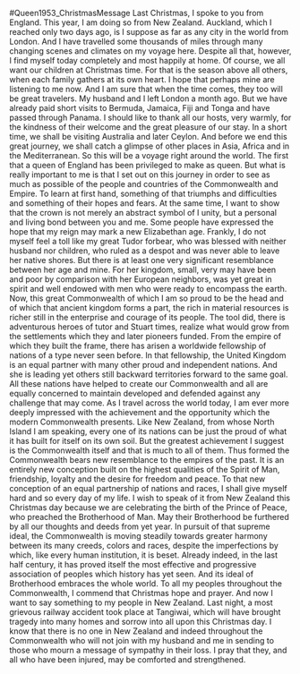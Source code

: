 #Queen1953_ChristmasMessage
Last Christmas, I spoke to you from England. This year, I am doing so from New Zealand. Auckland, which I reached only two days ago, is I suppose as far as any city in the world from London. And I have travelled some thousands of miles through many changing scenes and climates on my voyage here. Despite all that, however, I find myself today completely and most happily at home. Of course, we all want our children at Christmas time. For that is the season above all others, when each family gathers at its own heart. I hope that perhaps mine are listening to me now. And I am sure that when the time comes, they too will be great travelers. My husband and I left London a month ago. But we have already paid short visits to Bermuda, Jamaica, Fiji and Tonga and have passed through Panama. I should like to thank all our hosts, very warmly, for the kindness of their welcome and the great pleasure of our stay. In a short time, we shall be visiting Australia and later Ceylon. And before we end this great journey, we shall catch a glimpse of other places in Asia, Africa and in the Mediterranean. So this will be a voyage right around the world. The first that a queen of England has been privileged to make as queen. But what is really important to me is that I set out on this journey in order to see as much as possible of the people and countries of the Commonwealth and Empire. To learn at first hand, something of that triumphs and difficulties and something of their hopes and fears. At the same time, I want to show that the crown is not merely an abstract symbol of I unity, but a personal and living bond between you and me. Some people have expressed the hope that my reign may mark a new Elizabethan age. Frankly, I do not myself feel a toll like my great Tudor forbear, who was blessed with neither husband nor children, who ruled as a despot and was never able to leave her native shores. But there is at least one very significant resemblance between her age and mine. For her kingdom, small, very may have been and poor by comparison with her European neighbors, was yet great in spirit and well endowed with men who were ready to encompass the earth. Now, this great Commonwealth of which I am so proud to be the head and of which that ancient kingdom forms a part, the rich in material resources is richer still in the enterprise and courage of its people. The tool did, there is adventurous heroes of tutor and Stuart times, realize what would grow from the settlements which they and later pioneers funded. From the empire of which they built the frame, there has arisen a worldwide fellowship of nations of a type never seen before. In that fellowship, the United Kingdom is an equal partner with many other proud and independent nations. And she is leading yet others still backward territories forward to the same goal. All these nations have helped to create our Commonwealth and all are equally concerned to maintain developed and defended against any challenge that may come. As I travel across the world today, I am ever more deeply impressed with the achievement and the opportunity which the modern Commonwealth presents. Like New Zealand, from whose North Island I am speaking, every one of its nations can be just the proud of what it has built for itself on its own soil. But the greatest achievement I suggest is the Commonwealth itself and that is much to all of them. Thus formed the Commonwealth bears new resemblance to the empires of the past. It is an entirely new conception built on the highest qualities of the Spirit of Man, friendship, loyalty and the desire for freedom and peace. To that new conception of an equal partnership of nations and races, I shall give myself hard and so every day of my life. I wish to speak of it from New Zealand this Christmas day because we are celebrating the birth of the Prince of Peace, who preached the Brotherhood of Man. May their Brotherhood be furthered by all our thoughts and deeds from yet year. In pursuit of that supreme ideal, the Commonwealth is moving steadily towards greater harmony between its many creeds, colors and races, despite the imperfections by which, like every human institution, it is beset. Already indeed, in the last half century, it has proved itself the most effective and progressive association of peoples which history has yet seen. And its ideal of Brotherhood embraces the whole world. To all my peoples throughout the Commonwealth, I commend that Christmas hope and prayer. And now I want to say something to my people in New Zealand. Last night, a most grievous railway accident took place at Tangiwai, which will have brought tragedy into many homes and sorrow into all upon this Christmas day. I know that there is no one in New Zealand and indeed throughout the Commonwealth who will not join with my husband and me in sending to those who mourn a message of sympathy in their loss. I pray that they, and all who have been injured, may be comforted and strengthened.